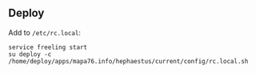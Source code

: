 ## Deploy

Add to `/etc/rc.local`:

    service freeling start
    su deploy -c /home/deploy/apps/mapa76.info/hephaestus/current/config/rc.local.sh

